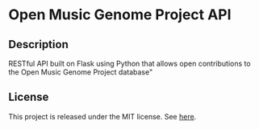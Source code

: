 # Open Music Genome Project API

## Description

RESTful API built on Flask using Python that allows open contributions to the Open Music Genome Project database"

## License

This project is released under the MIT license. See [here](LICENSE).
